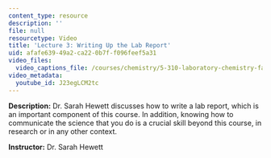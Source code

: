 ```yaml
---
content_type: resource
description: ''
file: null
resourcetype: Video
title: 'Lecture 3: Writing Up the Lab Report'
uid: afafe639-49a2-ca22-0b7f-f096feef5a31
video_files:
  video_captions_file: /courses/chemistry/5-310-laboratory-chemistry-fall-2019/video-lectures/lecture-3-writing-up-the-lab-report/J23egLCM2tc.vtt
video_metadata:
  youtube_id: J23egLCM2tc
---
```


**Description:** Dr. Sarah Hewett discusses how to write a lab report, which is an important component of this course. In addition, knowing how to communicate the science that you do is a crucial skill beyond this course, in research or in any other context.

**Instructor:** Dr. Sarah Hewett
